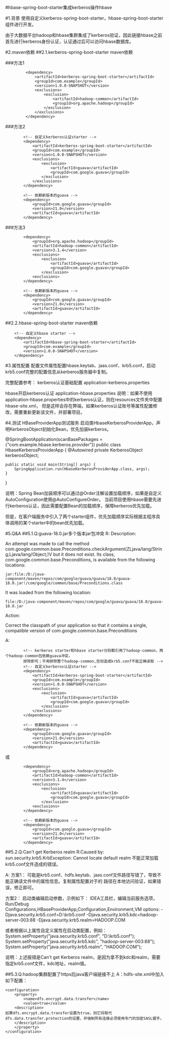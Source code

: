 #hbase-spring-boot-starter集成kerberos操作hbase

#1.背景
使用自定义kerberos-spring-boot-starter，hbase-spring-boot-starter组件进行开发。

由于大数据平台hadoop和hbase集群集成了kerberos验证，因此链接hbase之前首先进行kerberos身份认证，认证通过后可以访问hbase数据库。

#2.maven依赖
##2.1.kerberos-spring-boot-starter maven依赖
        <!-- kerberos starter和hbase starter分别都引用了hadoop-common，两个hadoop-common包冲突，
        排除其一个hadoop-common即可；如果造成krb5.conf不能正确读取，则排除guava包 -->

###方法1
```
         <dependency>
             <artifactId>kerberos-spring-boot-starter</artifactId>
             <groupId>com.example</groupId>
             <version>1.0.0-SNAPSHOT</version>
             <exclusions>
                 <exclusion>
                     <artifactId>hadoop-common</artifactId>
                     <groupId>org.apache.hadoop</groupId>
                 </exclusion>
             </exclusions>
         </dependency>       
```   
     
###方法2
```
        <!-- 自定义kerberos认证starter -->
        <dependency>
            <artifactId>kerberos-spring-boot-starter</artifactId>
            <groupId>com.example</groupId>
            <version>1.0.0-SNAPSHOT</version>
            <exclusions>
                <exclusion>
                    <artifactId>guava</artifactId>
                    <groupId>com.google.guava</groupId>
                </exclusion>
            </exclusions>
        </dependency>
        
        <!-- 依赖新版本的guava -->
        <dependency>
            <groupId>com.google.guava</groupId>
            <version>21.0</version>
            <artifactId>guava</artifactId>
        </dependency>
```

###方法3

```
        <dependency>
            <groupId>org.apache.hadoop</groupId>
            <artifactId>hadoop-common</artifactId>
            <version>3.1.4</version>
            <exclusions>
                <exclusion>
                    <artifactId>guava</artifactId>
                    <groupId>com.google.guava</groupId>
                </exclusion>
            <exclusions>
        </dependency>

        <!-- 依赖新版本的guava -->
        <dependency>
            <groupId>com.google.guava</groupId>
            <version>21.0</version>
            <artifactId>guava</artifactId>
        </dependency>
```


##2.2.hbase-spring-boot-starter maven依赖

        <!-- 自定义hbase starter -->
        <dependency>
            <artifactId>hbase-spring-boot-starter</artifactId>
            <groupId>com.example</groupId>
            <version>1.0.0-SNAPSHOT</version>
        </dependency>

#3.属性配置
配置文件属性配置hbase.keytab、jaas.conf、krb5.conf，启动krb5.conf完整的配置信息从kerberos服务器中复制。

完整配置参考：
kerberos认证基础配置
application-kerberos.properties

hbase开启kerberos认证
application-hbase.properties
说明：如果不使用application-hbase.properties中的kerberos认证，则在resources文件夹中配置hbase-site.xml，
但是这样会存在弊端，如果kerberos认证账号等属性配置修改，需要重新更新该文件，并部署项目。

#4.测试
HBaseProviderApp测试服务
启动类HbaseKerberosProviderApp，声明KerberosObject初始化Bean，优先加装kerberos。

@SpringBootApplication(scanBasePackages = {"com.example.hbase.kerberos.provider"})
public class HbaseKerberosProviderApp {
    @Autowired
    private KerberosObject kerberosObject;

    public static void main(String[] args) {
        SpringApplication.run(HbaseKerberosProviderApp.class, args);
    }

}

说明：Spring Bean加装顺序可以通过@Order注解设置加载顺序，如果是自定义AutoConfiguration使用@AutoConfigureOrder。
当前项目使用hbase需要先进行kerberos认证，因此需要配置Bean的加载顺序，保障kerberos优先加载。

但是，在客户端服务中引入了两个starter组件，优先加载顺序实际根据主程序具体调用的某个starter中的bean优先加载。

#5.Q&A
##5.1.Q:guava-18.0.jar多个版本jar包冲突
R:
Description:

An attempt was made to call the method com.google.common.base.Preconditions.checkArgument(ZLjava/lang/String;Ljava/lang/Object;)V but it does not exist. Its class, com.google.common.base.Preconditions, is available from the following locations:

    jar:file:/D:/java-component/maven/repos/com/google/guava/guava/18.0/guava-18.0.jar!/com/google/common/base/Preconditions.class

It was loaded from the following location:

    file:/D:/java-component/maven/repos/com/google/guava/guava/18.0/guava-18.0.jar


Action:

Correct the classpath of your application so that it contains a single, compatible version of com.google.common.base.Preconditions

A:
```
        <!-- kerberos starter和hbase starter分别都引用了hadoop-common，两个hadoop-common包依赖guava冲突，
        排除即可；不用排除整个hadoop-common,否则造成krb5.conf不能正确读取 -->
        <!-- 自定义kerberos认证starter -->
        <dependency>
            <artifactId>kerberos-spring-boot-starter</artifactId>
            <groupId>com.example</groupId>
            <version>1.0.0-SNAPSHOT</version>
            <exclusions>
                <exclusion>
                    <artifactId>guava</artifactId>
                    <groupId>com.google.guava</groupId>
                </exclusion>
            </exclusions>
        </dependency>
        
        <!-- 依赖新版本的guava -->
        <dependency>
            <groupId>com.google.guava</groupId>
            <version>21.0</version>
            <artifactId>guava</artifactId>
        </dependency>
```
或

```
        <dependency>
            <groupId>org.apache.hadoop</groupId>
            <artifactId>hadoop-common</artifactId>
            <version>3.1.4</version>
            <exclusions>
                <exclusion>
                    <artifactId>guava</artifactId>
                    <groupId>com.google.guava</groupId>
                </exclusion>
            <exclusions>
        </dependency>

        <!-- 依赖新版本的guava -->
        <dependency>
            <groupId>com.google.guava</groupId>
            <version>21.0</version>
            <artifactId>guava</artifactId>
        </dependency>
```


##5.2.Q:Can't get Kerberos realm 
R:Caused by: sun.security.krb5.KrbException: Cannot locate default realm
不能正常加载krb5.conf文件造成的错误。

A:
方案1：
可能是krb5.conf、hdfs.keytab、jaas.conf文件路径写错了，导致不能正确读文件中的属性信息。复制属性配置对于的
路径在本地访问验证，如果错误，修正即可。

方案2：
启动类编辑启动参数，示例如下：
IDEA工具栏，编辑当前服务选项，Run/Debug Configurations,HBaseProviderApp,Configuration,Environment,VM options:
-Djava.security.krb5.conf=D:\\krb5.conf
-Djava.security.krb5.kdc=hadoop-server-003:88
-Djava.security.krb5.realm=HADOOP.COM

或者根据以上属性自定义属性在启动类配置，例如：
System.setProperty("java.security.krb5.conf", "D:\\krb5.conf");
System.setProperty("java.security.krb5.kdc", "hadoop-server-003:88");
System.setProperty("java.security.krb5.realm", "HADOOP.COM");

说明：上述报错是Can't get Kerberos realm，是因为拿不到kdc和realm，需要指定krb5.conf文件，kdc地址，realm值。


##5.3.Q:hadoop集群配置了https后java客户端链接不上
A：hdfs-site.xml中加入如下配置：
```
<configuration>
    <property>
        <name>dfs.encrypt.data.transfer</name>
        <value>true</value>
    <description>
如果dfs.encrypt.data.transfer设置为true，则它将取代dfs.data.transfer.protection的设置，并强制所有连接必须使用专门的加密SASL握手。
    </description>    
    </property>
</configuration>
```

